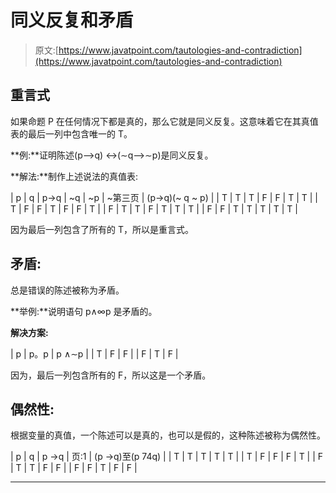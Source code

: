 # 同义反复和矛盾

> 原文:[https://www.javatpoint.com/tautologies-and-contradiction](https://www.javatpoint.com/tautologies-and-contradiction)

## 重言式

如果命题 P 在任何情况下都是真的，那么它就是同义反复。这意味着它在其真值表的最后一列中包含唯一的 T。

**例:**证明陈述(p⟶q) ↔(∼q⟶∼p)是同义反复。

**解法:**制作上述说法的真值表:

| p | q | p→q | ~q | ~p | ~第三页 | (p→q)(~ q ~ p) |
| T | T | T | F | F | T | T |
| T | F | F | T | F | F | T |
| F | T | T | F | T | T | T |
| F | F | T | T | T | T | T |

因为最后一列包含了所有的 T，所以是重言式。

## 矛盾:

总是错误的陈述被称为矛盾。

**举例:**说明语句 p∧∞p 是矛盾的。

**解决方案:**

| p | p。p | p ∧∼p |
| T | F | F |
| F | T | F |

因为，最后一列包含所有的 F，所以这是一个矛盾。

## 偶然性:

根据变量的真值，一个陈述可以是真的，也可以是假的，这种陈述被称为偶然性。

| p | q | p →q | 页:1 | (p →q)至(p 74q) |
| T | T | T | T | T |
| T | F | F | F | T |
| F | T | T | F | F |
| F | F | T | F | F |

* * *